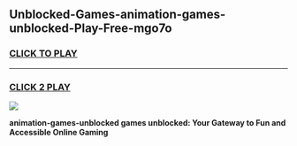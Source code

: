 
## Unblocked-Games-animation-games-unblocked-Play-Free-mgo7o
<h3>
<a href="https://premium76.site?title=animation-games-unblocked&ref=10A">CLICK TO PLAY</a></h3>
<hr>

<h3>
<a href="https://premium76.site?title=animation-games-unblocked&ref=10A">CLICK 2 PLAY</a>
  
</h3>

<a href="https://premium76.site?title=animation-games-unblocked&ref=10A"><img src="https://clearcache.store/games.png"></a>


**animation-games-unblocked games unblocked: Your Gateway to Fun and Accessible Online Gaming**
